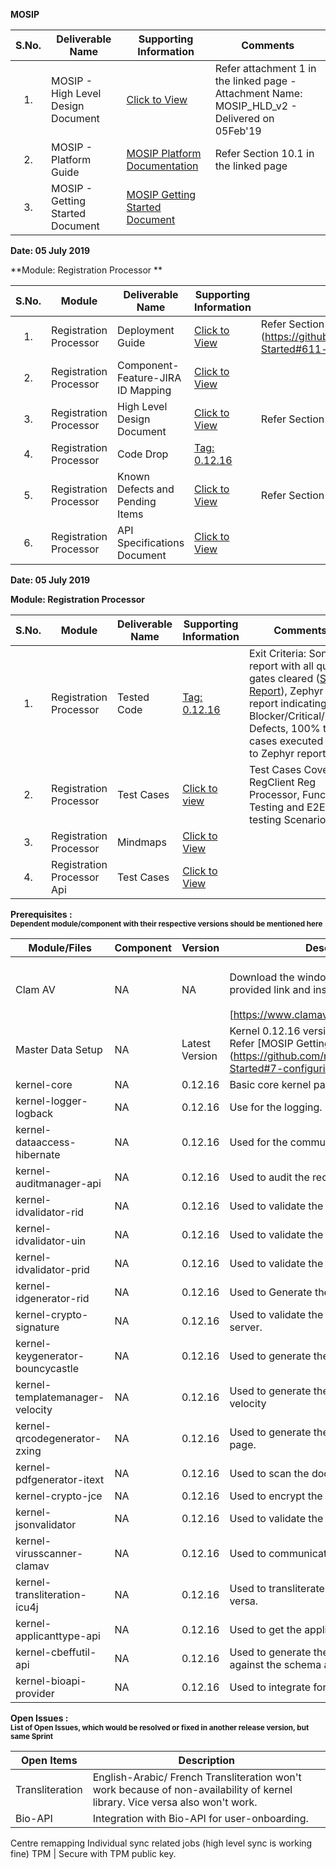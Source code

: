 
**MOSIP**

|**S.No.**| **Deliverable Name**| **Supporting Information**|**Comments**|
|:------:|-----|---|---|
|1.|MOSIP - High Level Design Document|[Click to View](Deliverables---Attachments)|Refer attachment 1 in the linked page - Attachment Name: MOSIP_HLD_v2 - Delivered on 05Feb'19|
|2.|MOSIP - Platform Guide|[MOSIP Platform Documentation](Platform-Documentation)|Refer Section 10.1 in the linked page|
|3.|MOSIP - Getting Started Document|[MOSIP Getting Started Document](https://github.com/mosip/mosip/wiki/Getting-Started)|


**Date: 05 July 2019**

**Module: Registration Processor **

|**S.No.**|**Module**|**Deliverable Name**| **Supporting Information**|**Comments**|
|:------:|-----|---|---|---|
|1.|Registration Processor|Deployment Guide| [Click to View](https://github.com/mosip/mosip/wiki/Getting-Started#8-mosip-deployment-)|Refer Section (https://github.com/mosip/mosip/wiki/Getting-Started#611-installation-of-activemq)|
|2.|Registration Processor|Component-Feature-JIRA ID Mapping|[Click to View](https://github.com/mosip/mosip/wiki/Component-Feature-ID-JIRA-ID-Mapping#10-registration-processor-)|
|3.|Registration Processor|High Level Design Document|[Click to View](https://github.com/mosip/mosip/wiki/Deliverables---Attachments)|Refer Section 9 in the linked page|
|4.|Registration Processor|Code Drop|[Tag: 0.12.16](https://github.com/mosip/mosip/releases/tag/0.12.16)||
|5.|Registration Processor|Known Defects and Pending Items|[Click to View](Deliverables---Attachments)|Refer Section 10 in the linked page|
|6.|Registration Processor|API Specifications Document|[Click to View](https://github.com/mosip/mosip/wiki/ID-Repository-API)||

**Date: 05 July 2019**

**Module: Registration Processor**

|**S.No.**|**Module**|**Deliverable Name**| **Supporting Information**|**Comments**|
|:------:|-----|---|---|---|
|1.|Registration Processor|Tested Code|[Tag: 0.12.16](https://github.com/mosip/mosip/releases/tag/0.12.16)|Exit Criteria: Sonar report with all quality gates cleared ([Sonar Report](http://104.215.158.154:9000/dashboard?id=io.mosip.registrationprocessor%3Aregistration-processor)), Zephyr report indicating: No Blocker/Critical/Major Defects, 100% test cases executed (link to Zephyr report)| 
|2.|Registration Processor|Test Cases|[Click to view](https://mosipid.atlassian.net/projects/MOS?selectedItem=com.thed.zephyr.je__project-centric-view-tests-page&testsTab=test-cycles-tab)|Test Cases Covered RegClient Reg Processor, Functional Testing and E2E testing Scenario;s|
|3.|Registration Processor|Mindmaps|[Click to View](/mosip/mosip/tree/master/docs/testing/Registration%20Client/Mindmaps)|
|4.|Registration Processor Api|Test Cases|[Click to View](https://github.com/mosip/mosip/blob/master/docs/testing/Registration%20Client/Mindmaps/Reg_Client_NonBio_Integration_TestCases.xlsx)|

**Prerequisites : <br><sub>Dependent module/component with their respective versions should be mentioned here</sub></br>**  

|**Module/Files**|**Component**|**Version**|**Description (If any)**|
|-----|-------------|----------------|--------------|
|Clam AV |NA|NA|<br>Download the windows clam av antivirus by provided link and install the s\w.</br> <br>[https://www.clamav.net/downloads#otherversions]</br>|
|Master Data Setup |NA|Latest Version|Kernel 0.12.16 version of DB scripts can be used. Refer [MOSIP Getting Started doc.] (https://github.com/mosip/mosip/wiki/Getting-Started#7-configuring-mosip-).|
|kernel-core|NA|0.12.16|Basic core kernel packages.|
|kernel-logger-logback|NA|0.12.16|Use for the logging.|
|kernel-dataaccess-hibernate|NA|0.12.16|Used for the communicating to the DB.|
|kernel-auditmanager-api|NA|0.12.16|Used to audit the records into the DB|
|kernel-idvalidator-rid|NA|0.12.16|Used to validate the RID format.|
|kernel-idvalidator-uin|NA|0.12.16|Used to validate the UIN format|
|kernel-idvalidator-prid|NA|0.12.16|Used to validate the PRID format|
|kernel-idgenerator-rid|NA|0.12.16|Used to Generate the RID.|
|kernel-crypto-signature|NA|0.12.16|Used to validate the signature response from server.|
|kernel-keygenerator-bouncycastle|NA|0.12.16|Used to generate the key pair for AES -256.|
|kernel-templatemanager-velocity|NA|0.12.16|Used to generate the template manager using the velocity|
|kernel-qrcodegenerator-zxing|NA|0.12.16|Used to generate the QR code in acknowledgment page.|
|kernel-pdfgenerator-itext|NA|0.12.16|Used to scan the document in PDF format.|
|kernel-crypto-jce|NA|0.12.16|Used to encrypt the packet information|
|kernel-jsonvalidator|NA|0.12.16|Used to validate the JSON.|
|kernel-virusscanner-clamav|NA|0.12.16|Used to communicate to the Antivirus Clam AV|
|kernel-transliteration-icu4j|NA|0.12.16|Used to transliterate the Arabic to French and vice versa.|
|kernel-applicanttype-api|NA|0.12.16|Used to get the applicant types |
|kernel-cbeffutil-api|NA|0.12.16|Used to generate the CBEFF file and validate against the schema also.|
|kernel-bioapi-provider|NA|0.12.16|Used to integrate for the user-onboarding.|

**Open Issues : <br><sub>List of Open Issues, which would be resolved or fixed in another release version, but same Sprint</sub></br>**  

|Open Items|Description
|-----------------|----------------------
Transliteration|English-Arabic/ French Transliteration  won't work because of non-availability of kernel library. Vice versa also won't work.
Bio-API|Integration with Bio-API for user-onboarding.
Centre remapping
Individual sync related jobs (high level sync is working fine) 
TPM | Secure with TPM public key.  
